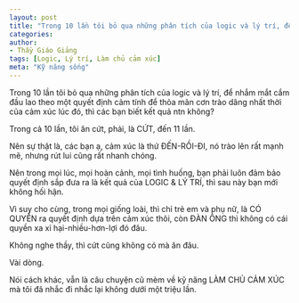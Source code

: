 ```yaml
---
layout: post
title: "Trong 10 lần tôi bỏ qua những phân tích của logic và lý trí, để nhắm mắt cắm đầu lao theo một quyết định cảm tính"
categories:
author:
- Thầy Giáo Giảng
tags: [Logic, Lý trí, Làm chủ cảm xúc]
meta: "Kỹ năng sống"
---
```

Trong 10 lần tôi bỏ qua những phân tích của logic và lý trí, để nhắm mắt cắm đầu lao theo một quyết định cảm tính để thỏa mãn cơn trào dâng nhất thời của cảm xúc lúc đó, thì các bạn biết kết quả ntn không?

Trong cả 10 lần, tôi ăn cứt, phải, là CỨT, đến 11 lần.

Nên sự thật là, các bạn ạ, cảm xúc là thứ ĐẾN-RỒI-ĐI, nó trào lên rất mạnh mẽ, nhưng rút lui cũng rất nhanh chóng.

Nên trong mọi lúc, mọi hoàn cảnh, mọi tình huống, bạn phải luôn đảm bảo quyết định sắp đưa ra là kết quả của LOGIC & LÝ TRÍ, thì sau này bạn mới không hối hận.

Vì suy cho cùng, trong mọi giống loài, thì chỉ trẻ em và phụ nữ, là CÓ QUYỀN ra quyết định dựa trên cảm xúc thôi, còn ĐÀN ÔNG thì không có cái quyền xa xỉ hại-nhiều-hơn-lợi đó đâu.

Không nghe thầy, thì cứt cũng không có mà ăn đâu.

Vài dòng.<!--excerpt.s-->
<div class="post-copyright"><div class="content">Nói cách khác, vẫn là câu chuyện cũ mèm về kỹ năng LÀM CHỦ CẢM XÚC mà tôi đã nhắc đi nhắc lại không dưới một triệu lần.</div></div>